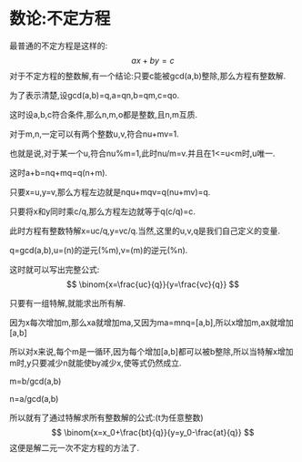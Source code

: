 # 数论:不定方程

最普通的不定方程是这样的:
$$
ax+by=c
$$
对于不定方程的整数解,有一个结论:只要c能被gcd(a,b)整除,那么方程有整数解.

为了表示清楚,设gcd(a,b)=q,a=qn,b=qm,c=qo.

这时设a,b,c符合条件,那么n,m,o都是整数,且n,m互质.

对于m,n,一定可以有两个整数u,v,符合nu+mv=1.

也就是说,对于某一个u,符合nu%m=1,此时nu/m=v.并且在1<=u<m时,u唯一.

这时a+b=nq+mq=q(n+m).

只要x=u,y=v,那么方程左边就是nqu+mqv=q(nu+mv)=q.

只要将x和y同时乘c/q,那么方程左边就等于q(c/q)=c.

此时方程有整数特解x=uc/q,y=vc/q.当然,这里的u,v,q是我们自己定义的变量.

q=gcd(a,b),u=(n)的逆元(%m),v=(m)的逆元(%n).

这时就可以写出完整公式:
$$
\binom{x=\frac{uc}{q}}{y=\frac{vc}{q}}
$$

只要有一组特解,就能求出所有解.

因为x每次增加m,那么xa就增加ma,又因为ma=mnq=[a,b],所以x增加m,ax就增加[a,b]

所以对x来说,每个m是一循环,因为每个增加[a,b]都可以被b整除,所以当特解x增加m时,y只要减少n就能使by减少x,使等式仍然成立.

m=b/gcd(a,b)

n=a/gcd(a,b)

所以就有了通过特解求所有整数解的公式:(t为任意整数)
$$
\binom{x=x_0+\frac{bt}{q}}{y=y_0-\frac{at}{q}}
$$
这便是解二元一次不定方程的方法了.



